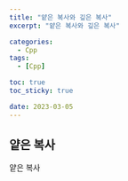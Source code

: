 ```yaml
---
title: "얕은 복사와 깊은 복사"
excerpt: "얕은 복사와 깊은 복사"

categories:
  - Cpp
tags:
  - [Cpp]

toc: true
toc_sticky: true

date: 2023-03-05
---
```


## 얕은 복사

얕은 복사